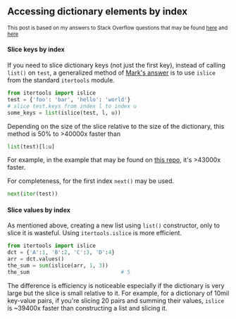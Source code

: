 ## Accessing dictionary elements by index

<sup>This post is based on my answers to Stack Overflow questions that may be found [here](https://stackoverflow.com/a/72511703/19123103) and [here](https://stackoverflow.com/a/72511573/19123103)</sup>

#### Slice keys by index

If you need to slice dictionary keys (not just the first key), instead of calling `list()` on `test`, a generalized method of [Mark's answer](https://stackoverflow.com/a/27638751/19123103) is to use `islice` from the standard `itertools` module.

```python
from itertools import islice
test = {'foo': 'bar', 'hello': 'world'}
# slice test.keys from index l to index u
some_keys = list(islice(test, l, u))
```
Depending on the size of the slice relative to the size of the dictionary, this method is 50% to >40000x faster than
```python
list(test)[l:u]
```

For example, in the example that may be found on [this repo](./timeit_test.py), it's >43000x faster.


For completeness, for the first index `next()` may be used.
```python
next(iter(test))
```


#### Slice values by index


As mentioned above, creating a new list using `list()` constructor, only to slice it is wasteful. Using `itertools.islice` is more efficient.

```python
from itertools import islice
dct = {'A':1, 'B':2, 'C':3, 'D':4}
arr = dct.values()
the_sum = sum(islice(arr, 1, 3))
the_sum                             # 5
```
The difference is efficiency is noticeable especially if the dictionary is very large but the slice is small relative to it. For example, for a dictionary of 10mil key-value pairs, if you're slicing 20 pairs and summing their values, `islice` is ~39400x faster than constructing a list and slicing it.
